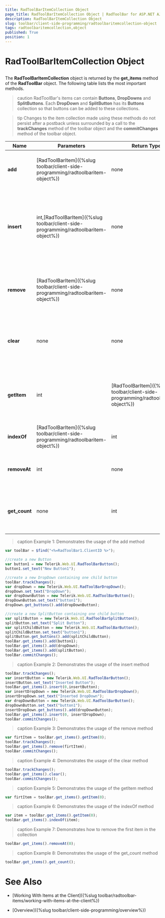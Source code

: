 ```yaml
---
title: RadToolBarItemCollection Object
page_title: RadToolBarItemCollection Object | RadToolBar for ASP.NET AJAX Documentation
description: RadToolBarItemCollection Object
slug: toolbar/client-side-programming/radtoolbaritemcollection-object
tags: radtoolbaritemcollection,object
published: True
position: 1
---
```


# RadToolBarItemCollection Object


## 

The **RadToolBarItemCollection** object is returned by the **get_items** method of the **RadToolBar** object. The following table lists the most important methods.

>caution RadToolBar's items can contain **Buttons**, **DropDowns** and **SplitButtons**. Each **DropDown** and **SplitButton** has its **Buttons** collection so that buttons can be added to these collections.
>

>tip Changes to the item collection made using these methods do not persist after a postback unless surrounded by a call to the **trackChanges** method of the toolbar object and the **commitChanges** method of the toolbar object.
>

| Name | Parameters | Return Type | Description |
| ------ | ------ | ------ | ------ |
| **add** |[RadToolBarItem]({%slug toolbar/client-side-programming/radtoolbaritem-object%})|none|Adds a child item to the collection. (see **Example 1**)|
|  **insert**  | int,[RadToolBarItem]({%slug toolbar/client-side-programming/radtoolbaritem-object%}) | none | Inserts the item into the collection at the position defined by the first (index) parameter. (see **Example 2**)|
|  **remove**  | [RadToolBarItem]({%slug toolbar/client-side-programming/radtoolbaritem-object%}) | none | Removes the specified item from the collection. (see **Example 3**)|
|  **clear**  | none | none | Clears the Items collection of all the child items it contains. (see **Example 4**)|
|  **getItem**  | int | [RadToolBarItem]({%slug toolbar/client-side-programming/radtoolbaritem-object%}) | Returns the item from the collection that resides at the specified index. (see **Example 5**)
|  **indexOf**  | [RadToolBarItem]({%slug toolbar/client-side-programming/radtoolbaritem-object%}) | int | Returns the index of an item. (see **Example 6**)|
|  **removeAt**  | int | none | Removes the item at the specified index. (see **Example 7**)|
|  **get_count**  | none | int | Returns the number of the items in the collection. (see **Example 8**)|

>caption Example 1: Demonstrates the usage of the add method
````JavaScript	
var toolBar = $find("<%=RadToolBar1.ClientID %>");

//create a new Button
var button1 = new Telerik.Web.UI.RadToolBarButton();
button1.set_text("New Button1");

//create a new DropDown containing one child button
toolBar.trackChanges();
var dropDown = new Telerik.Web.UI.RadToolBarDropDown();
dropDown.set_text("DropDown");
var dropDownButton = new Telerik.Web.UI.RadToolBarButton();
dropDownButton.set_text("button1");
dropDown.get_buttons().add(dropDownButton);

//create a new SplitButton containing one child button
var splitButton = new Telerik.Web.UI.RadToolBarSplitButton();
splitButton.set_text("Split Button");
var splitChildButton = new Telerik.Web.UI.RadToolBarButton();
splitChildButton.set_text("button1");
splitButton.get_buttons().add(splitChildButton);
toolBar.get_items().add(button1);
toolBar.get_items().add(dropDown);
toolBar.get_items().add(splitButton);
toolBar.commitChanges();				
````

>caption Example 2: Demonstrates the usage of the insert method
````JavaScript	
toolBar.trackChanges();
var insertButton = new Telerik.Web.UI.RadToolBarButton();
insertButton.set_text("Inserted Button");
toolBar.get_items().insert(0,insertButton);
var insertDropDown = new Telerik.Web.UI.RadToolBarDropDown();
insertDropDown.set_text("Inserted DropDown");
var dropDownButton = new Telerik.Web.UI.RadToolBarButton();
dropDownButton.set_text("button1");
insertDropDown.get_buttons().add(dropDownButton);
toolBar.get_items().insert(0, insertDropDown);
toolBar.commitChanges();				
````

>caption Example 3: Demonstrates the usage of the remove method
````JavaScript	
var firtItem = toolBar.get_items().getItem(0);
toolBar.trackChanges();
toolBar.get_items().remove(firtItem);
toolBar.commitChanges();				
````

>caption Example 4: Demonstrates the usage of the clear method
````JavaScript	
toolBar.trackChanges();
toolBar.get_items().clear();
toolBar.commitChanges();				
````

>caption Example 5: Demonstrates the usage of the getItem method
````JavaScript	     
var firtItem = toolBar.get_items().getItem(0);				
````

>caption Example 6: Demonstrates the usage of the indexOf method
````JavaScript	
var item = toolBar.get_items().getItem(0);
toolBar.get_items().indexOf(item);				
````

>caption Example 7: Demonstrates how to remove the first item in the collection
````JavaScript	
toolBar.get_items().removeAt(0);				
````

>caption Example 8: Demonstrates the usage of the get_count method
````JavaScript	
toolBar.get_items().get_count();				
````



# See Also

 * [Working With Items at the Client]({%slug toolbar/radtoolbar-items/working-with-items-at-the-client%})

 * [Overview]({%slug toolbar/client-side-programming/overview%})
